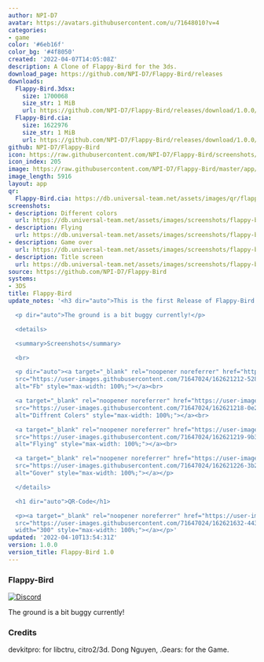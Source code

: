 ```yaml
---
author: NPI-D7
avatar: https://avatars.githubusercontent.com/u/71648010?v=4
categories:
- game
color: '#6eb16f'
color_bg: '#4f8050'
created: '2022-04-07T14:05:08Z'
description: A Clone of Flappy-Bird for the 3ds.
download_page: https://github.com/NPI-D7/Flappy-Bird/releases
downloads:
  Flappy-Bird.3dsx:
    size: 1700068
    size_str: 1 MiB
    url: https://github.com/NPI-D7/Flappy-Bird/releases/download/1.0.0/Flappy-Bird.3dsx
  Flappy-Bird.cia:
    size: 1622976
    size_str: 1 MiB
    url: https://github.com/NPI-D7/Flappy-Bird/releases/download/1.0.0/Flappy-Bird.cia
github: NPI-D7/Flappy-Bird
icon: https://raw.githubusercontent.com/NPI-D7/Flappy-Bird/screenshots/app/icon.png
icon_index: 205
image: https://raw.githubusercontent.com/NPI-D7/Flappy-Bird/master/app/banner.png
image_length: 5916
layout: app
qr:
  Flappy-Bird.cia: https://db.universal-team.net/assets/images/qr/flappy-bird-cia.png
screenshots:
- description: Different colors
  url: https://db.universal-team.net/assets/images/screenshots/flappy-bird/different-colors.png
- description: Flying
  url: https://db.universal-team.net/assets/images/screenshots/flappy-bird/flying.png
- description: Game over
  url: https://db.universal-team.net/assets/images/screenshots/flappy-bird/game-over.png
- description: Title screen
  url: https://db.universal-team.net/assets/images/screenshots/flappy-bird/title-screen.png
source: https://github.com/NPI-D7/Flappy-Bird
systems:
- 3DS
title: Flappy-Bird
update_notes: '<h3 dir="auto">This is the first Release of Flappy-Bird for the 3ds.</h3>

  <p dir="auto">The ground is a bit buggy currently!</p>

  <details>

  <summary>Screenshots</summary>

  <br>

  <p dir="auto"><a target="_blank" rel="noopener noreferrer" href="https://user-images.githubusercontent.com/71647024/162621212-528316ee-5ddf-42cb-8efb-28ab9be001f0.png"><img
  src="https://user-images.githubusercontent.com/71647024/162621212-528316ee-5ddf-42cb-8efb-28ab9be001f0.png"
  alt="Fb" style="max-width: 100%;"></a><br>

  <a target="_blank" rel="noopener noreferrer" href="https://user-images.githubusercontent.com/71647024/162621218-0e25ceca-5885-457b-a45c-3290e3e25ebc.png"><img
  src="https://user-images.githubusercontent.com/71647024/162621218-0e25ceca-5885-457b-a45c-3290e3e25ebc.png"
  alt="Diffrent Colers" style="max-width: 100%;"></a><br>

  <a target="_blank" rel="noopener noreferrer" href="https://user-images.githubusercontent.com/71647024/162621219-9b32029d-609f-443f-b85b-6cc2a4a79c2b.png"><img
  src="https://user-images.githubusercontent.com/71647024/162621219-9b32029d-609f-443f-b85b-6cc2a4a79c2b.png"
  alt="Flying" style="max-width: 100%;"></a><br>

  <a target="_blank" rel="noopener noreferrer" href="https://user-images.githubusercontent.com/71647024/162621226-3b254304-3fc5-411f-8753-42993771c9cd.png"><img
  src="https://user-images.githubusercontent.com/71647024/162621226-3b254304-3fc5-411f-8753-42993771c9cd.png"
  alt="Gover" style="max-width: 100%;"></a></p>

  </details>

  <h1 dir="auto">QR-Code</h1>

  <p><a target="_blank" rel="noopener noreferrer" href="https://user-images.githubusercontent.com/71647024/162621632-443d20c7-c848-4ba2-a26d-3a8e94412c20.png"><img
  src="https://user-images.githubusercontent.com/71647024/162621632-443d20c7-c848-4ba2-a26d-3a8e94412c20.png"
  width="300" style="max-width: 100%;"></a></p>'
updated: '2022-04-10T13:54:31Z'
version: 1.0.0
version_title: Flappy-Bird 1.0
---
```

### Flappy-Bird 
[![Discord](https://img.shields.io/discord/961610973066702889?style=for-the-badge)](https://discord.gg/XuX6EN8dyt)

The ground is a bit buggy currently!


### Credits
devkitpro: for libctru, citro2/3d.
Dong Nguyen, .Gears: for the Game.